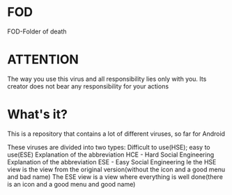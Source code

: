 # FOD
FOD-Folder of death

# ATTENTION
The way you use this virus and all responsibility lies only with you. Its creator does not bear any responsibility for your actions

# What's it?
This is a repository that contains a lot of different viruses, so far for Android

These viruses are divided into two types:
Difficult to use(HSE); easy to use(ESE)
Explanation of the abbreviation HCE - Hard Social Engineering
Explanation of the abbreviation ESE - Easy Social Engineering
Ie the HSE view is the view from the original version(without the icon and a good menu and bad name)
The ESE view is a view where everything is well done(there is an icon and a good menu and good name)
